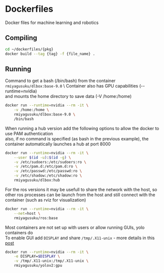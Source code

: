 # Dockerfiles
Docker files for machine learning and robotics

## Compiling
```bash
cd ~/dockerfiles/{pkg}
docker build --tag {tag} -f {file_name} .
```

## Running
Command to get a bash (/bin/bash) from the container `rmiyagusuku/dlbox:base-9.0` \ 
Container also has GPU capabilities (--runtime=nvidia) \
and mounts the home directory to save data (-V /home:/home)

```bash
docker run --runtime=nvidia --rm -it \
    -v /home:/home \
    rmiyagusuku/dlbox:base-9.0 \
    /bin/bash
```

When running a hub version add the following options to allow the docker to use PAM authentication \
also, if no command is specified (as bash in the previous example), the container automatically launches a hub at port 8000

```bash
docker run --runtime=nvidia --rm -it \
    --user $(id -u):$(id -g) \
    -v /etc/sudoers:/etc/sudoers:ro \
    -v /etc/pam.d:/etc/pam.d:ro \
    -v /etc/passwd:/etc/passwd:ro \
    -v /etc/shadow:/etc/shadow:ro \
    rmiyagusuku/dlbox:hub
```

For the ros versions it may be usefull to share the network with the host, 
so other ros processes can be launch from the host and still connect with the container 
(such as rviz for visualization)

```bash
docker run --runtime=nvidia --rm -it \
    --net=host \
    rmiyagusuku/ros:base
```

Most containers are not set up with users or allow running GUIs, yolo containers do \
To enable GUI add `DISPLAY` and share `/tmp/.X11-unix` - 
more details in this [post](http://fabiorehm.com/blog/2014/09/11/running-gui-apps-with-docker)

```bash
docker run --runtime=nvidia --rm -it \
    -e DISPLAY=$DISPLAY \
    -v /tmp/.X11-unix:/tmp/.X11-unix \
    rmiyagusuku/yolov2:gpu
```
